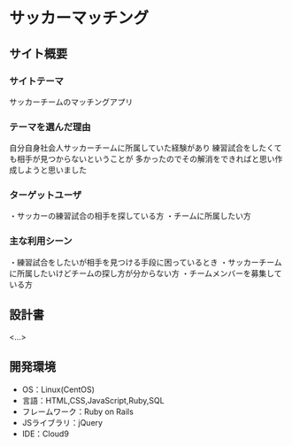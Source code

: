 # サッカーマッチング

## サイト概要
### サイトテーマ
サッカーチームのマッチングアプリ

### テーマを選んだ理由
自分自身社会人サッカーチームに所属していた経験があり
練習試合をしたくても相手が見つからないということが
多かったのでその解消をできればと思い作成しようと思いました


### ターゲットユーザ
・サッカーの練習試合の相手を探している方
・チームに所属したい方

### 主な利用シーン
・練習試合をしたいが相手を見つける手段に困っているとき
・サッカーチームに所属したいけどチームの探し方が分からない方
・チームメンバーを募集している方

## 設計書
<...>

## 開発環境
- OS：Linux(CentOS)
- 言語：HTML,CSS,JavaScript,Ruby,SQL
- フレームワーク：Ruby on Rails
- JSライブラリ：jQuery
- IDE：Cloud9

